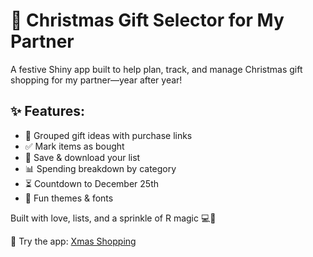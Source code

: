# 🎄 Christmas Gift Selector for My Partner

A festive Shiny app built to help plan, track, and manage Christmas gift shopping for my partner—year after year!

## ✨ Features:

- 🎁 Grouped gift ideas with purchase links
- ✅ Mark items as bought
- 💾 Save & download your list
- 📊 Spending breakdown by category
- ⏳ Countdown to December 25th
- 🎨 Fun themes & fonts

Built with love, lists, and a sprinkle of R magic 💻🎅

🔗 Try the app: [Xmas Shopping](https://lucy-njokinjuki.shinyapps.io/Xmas_Shopping/)
